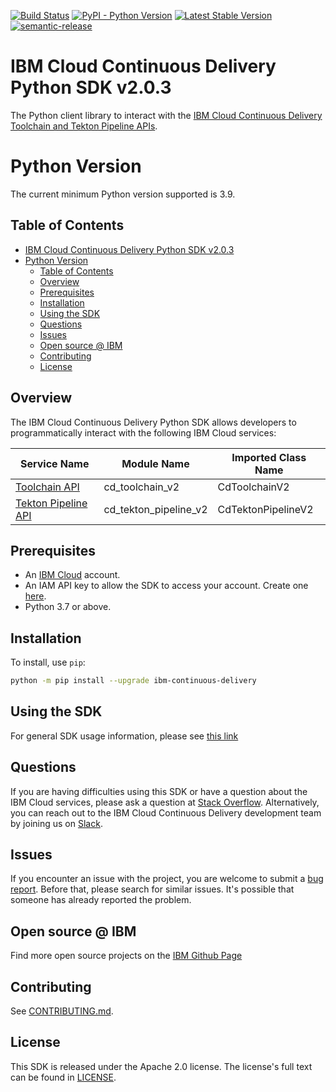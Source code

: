 [![Build Status](https://app.travis-ci.com/IBM/continuous-delivery-python-sdk.svg?branch=main)](https://app.travis-ci.com/github/IBM/continuous-delivery-python-sdk)
[![PyPI - Python Version](https://img.shields.io/pypi/pyversions/ibm-continuous-delivery)](https://pypi.org/project/ibm-continuous-delivery/)
[![Latest Stable Version](https://img.shields.io/pypi/v/ibm-continuous-delivery.svg)](https://pypi.python.org/pypi/ibm-continuous-delivery)
[![semantic-release](https://img.shields.io/badge/%20%20%F0%9F%93%A6%F0%9F%9A%80-semantic--release-e10079.svg)](https://github.com/semantic-release/semantic-release)

# IBM Cloud Continuous Delivery Python SDK v2.0.3

The Python client library to interact with the [IBM Cloud Continuous Delivery Toolchain and Tekton Pipeline APIs](https://cloud.ibm.com/docs?tab=api-docs&category=devops).

# Python Version
The current minimum Python version supported is 3.9.

## Table of Contents

<!--
  The TOC below is generated using the `markdown-toc` node package.

      https://github.com/jonschlinkert/markdown-toc

  You should regenerate the TOC after making changes to this file.

      npx markdown-toc -i README.md
  -->

<!-- toc -->

- [IBM Cloud Continuous Delivery Python SDK v2.0.3](#ibm-cloud-continuous-delivery-python-sdk-v170)
- [Python Version](#python-version)
  - [Table of Contents](#table-of-contents)
  - [Overview](#overview)
  - [Prerequisites](#prerequisites)
  - [Installation](#installation)
  - [Using the SDK](#using-the-sdk)
  - [Questions](#questions)
  - [Issues](#issues)
  - [Open source @ IBM](#open-source--ibm)
  - [Contributing](#contributing)
  - [License](#license)

<!-- tocstop -->

## Overview

The IBM Cloud Continuous Delivery Python SDK allows developers to programmatically interact with the following
IBM Cloud services:

Service Name | Module Name | Imported Class Name
--- | --- | ---
[Toolchain API](https://cloud.ibm.com/apidocs/toolchain?code=python) | cd_toolchain_v2| CdToolchainV2
[Tekton Pipeline API](https://cloud.ibm.com/apidocs/tekton-pipeline?code=python) | cd_tekton_pipeline_v2 | CdTektonPipelineV2

## Prerequisites

[ibm-cloud-onboarding]: https://cloud.ibm.com/registration

* An [IBM Cloud][ibm-cloud-onboarding] account.
* An IAM API key to allow the SDK to access your account. Create one [here](https://cloud.ibm.com/iam/apikeys).
* Python 3.7 or above.

## Installation

To install, use `pip`:

```bash
python -m pip install --upgrade ibm-continuous-delivery
```

## Using the SDK
For general SDK usage information, please see [this link](https://github.com/IBM/ibm-cloud-sdk-common/blob/main/README.md)

## Questions

If you are having difficulties using this SDK or have a question about the IBM Cloud services,
please ask a question at
[Stack Overflow](http://stackoverflow.com/questions/ask?tags=ibm-cloud).
Alternatively, you can reach out to the IBM Cloud Continuous Delivery development team by joining us on [Slack](https://ic-devops-slack-invite.us-south.devops.cloud.ibm.com/).

## Issues
If you encounter an issue with the project, you are welcome to submit a
[bug report](https://github.com/IBM/continuous-delivery-python-sdk/issues).
Before that, please search for similar issues. It's possible that someone has already reported the problem.

## Open source @ IBM
Find more open source projects on the [IBM Github Page](http://ibm.github.io/)

## Contributing
See [CONTRIBUTING.md](https://github.com/IBM/continuous-delivery-python-sdk/blob/main/CONTRIBUTING.md).

## License

This SDK is released under the Apache 2.0 license.
The license's full text can be found in [LICENSE](https://github.com/IBM/continuous-delivery-python-sdk/blob/main/LICENSE).
